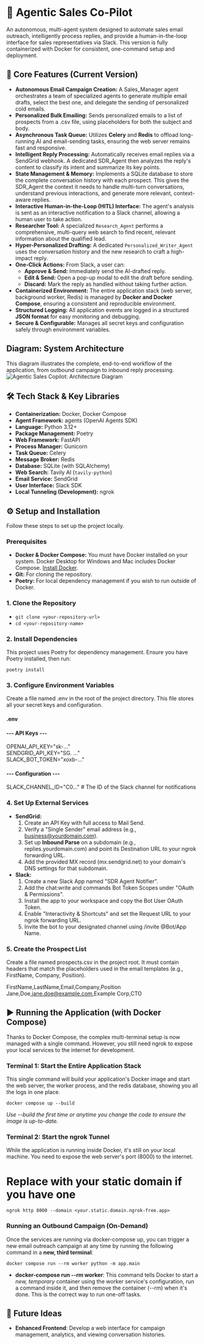 # **🤖 Agentic Sales Co-Pilot**

An autonomous, multi-agent system designed to automate sales email outreach, intelligently process replies, and provide a human-in-the-loop interface for sales representatives via Slack. This version is fully containerized with Docker for consistent, one-command setup and deployment.

## **🚀 Core Features (Current Version)**

* **Autonomous Email Campaign Creation:** A Sales_Manager agent orchestrates a team of specialized agents to generate multiple email drafts, select the best one, and delegate the sending of personalized cold emails. 
* **Personalized Bulk Emailing:** Sends personalized emails to a list of prospects from a .csv file, using placeholders for both the subject and body.
* **Asynchronous Task Queue:** Utilizes **Celery** and **Redis** to offload long-running AI and email-sending tasks, ensuring the web server remains fast and responsive.
* **Intelligent Reply Processing:** Automatically receives email replies via a SendGrid webhook. A dedicated SDR_Agent then analyzes the reply's content to classify its intent and summarize its key points.
* **State Management & Memory:** Implements a SQLite database to store the complete conversation history with each prospect. This gives the SDR_Agent the context it needs to handle multi-turn conversations, understand previous interactions, and generate more relevant, context-aware replies.
* **Interactive Human-in-the-Loop (HITL) Interface:** The agent's analysis is sent as an interactive notification to a Slack channel, allowing a human user to take action.
* **Researcher Tool:** A specialized `Research_Agent` performs a comprehensive, multi-query web search to find recent, relevant information about the qualified lead.
* **Hyper-Personalized Drafting:** A dedicated `Personalized_Writer_Agent` uses the conversation history and the new research to craft a high-impact reply.
* **One-Click Actions:** From Slack, a user can:  
  * **Approve & Send:** Immediately send the AI-drafted reply.  
  * **Edit & Send:** Open a pop-up modal to edit the draft before sending.  
  * **Discard:** Mark the reply as handled without taking further action.
* **Containerized Environment:** The entire application stack (web server, background worker, Redis) is managed by **Docker and Docker Compose**, ensuring a consistent and reproducible environment.
* **Structured Logging:** All application events are logged in a structured **JSON format** for easy monitoring and debugging. 
* **Secure & Configurable:** Manages all secret keys and configuration safely through environment variables.

## **Diagram: System Architecture**

This diagram illustrates the complete, end-to-end workflow of the application, from outbound campaign to inbound reply processing.
![Agentic Sales Copilot: Architecture Diagram](./assets/Arch_Diag_Agentic_Sales_Copilot_v1.png)

## **🛠️ Tech Stack & Key Libraries**

* **Containerization:** Docker, Docker Compose
* **Agent Framework:** agents (OpenAI Agents SDK)  
* **Language:** Python 3.12+  
* **Package Management:** Poetry  
* **Web Framework:** FastAPI
* **Process Manager:** Gunicorn
* **Task Queue:** Celery  
* **Message Broker:** Redis
* **Database:** SQLite (with SQLAlchemy)
* **Web Search:** Tavily AI (`tavily-python`)
* **Email Service:** SendGrid  
* **User Interface:** Slack SDK  
* **Local Tunneling (Development):** ngrok

## **⚙️ Setup and Installation**

Follow these steps to set up the project locally.

### **Prerequisites**

* **Docker & Docker Compose:** You must have Docker installed on your system. Docker Desktop for Windows and Mac includes Docker Compose. [Install Docker](https://docs.docker.com/get-docker/).  
* **Git:** For cloning the repository.  
* **Poetry:** For local dependency management if you wish to run outside of Docker.

### **1. Clone the Repository**

- `git clone <your-repository-url>`
- `cd <your-repository-name>`

### **2. Install Dependencies**

This project uses Poetry for dependency management. Ensure you have Poetry installed, then run:

`poetry install`

### **3. Configure Environment Variables**

Create a file named .env in the root of the project directory. This file stores all your secret keys and configuration.

#### .env

#### --- API Keys ---  
OPENAI_API_KEY="sk-..."  
SENDGRID_API_KEY="SG. ..."  
SLACK_BOT_TOKEN="xoxb-..."

#### --- Configuration ---  
SLACK_CHANNEL_ID="C0..." # The ID of the Slack channel for notifications

### **4. Set Up External Services**

* **SendGrid:**  
  1. Create an API Key with full access to Mail Send.  
  2. Verify a "Single Sender" email address (e.g., business@yourdomain.com).  
  3. Set up **Inbound Parse** on a subdomain (e.g., replies.yourdomain.com) and point its Destination URL to your ngrok forwarding URL.  
  4. Add the provided MX record (mx.sendgrid.net) to your domain's DNS settings for that subdomain.  
* **Slack:**  
  1. Create a new Slack App named "SDR Agent Notifier".  
  2. Add the chat:write and commands Bot Token Scopes under "OAuth & Permissions".  
  3. Install the app to your workspace and copy the Bot User OAuth Token.  
  4. Enable "Interactivity & Shortcuts" and set the Request URL to your ngrok forwarding URL.  
  5. Invite the bot to your designated channel using /invite @Bot/App Name.

### **5. Create the Prospect List**

Create a file named prospects.csv in the project root. It must contain headers that match the placeholders used in the email templates (e.g., FirstName, Company, Position).

FirstName,LastName,Email,Company,Position  
Jane,Doe,jane.doe@example.com,Example Corp,CTO

## **▶️ Running the Application (with Docker Compose)**

Thanks to Docker Compose, the complex multi-terminal setup is now managed with a single command. However, you still need ngrok to expose your local services to the internet for development.

### **Terminal 1: Start the Entire Application Stack**

This single command will build your application's Docker image and start the web server, the worker process, and the redis database, showing you all the logs in one place.

`docker compose up --build`

*Use --build the first time or anytime you change the code to ensure the image is up-to-date.*

### **Terminal 2: Start the ngrok Tunnel**

While the application is running inside Docker, it's still on your local machine. You need to expose the web server's port (8000) to the internet.

# Replace with your static domain if you have one  
`ngrok http 8000 --domain <your.static.domain.ngrok-free.app>`

### **Running an Outbound Campaign (On-Demand)**

Once the services are running via docker-compose up, you can trigger a new email outreach campaign at any time by running the following command in a **new, third terminal**:

`docker compose run --rm worker python -m app.main`

* **docker-compose run --rm worker**: This command tells Docker to start a *new, temporary* container using the worker service's configuration, run a command inside it, and then remove the container (--rm) when it's done. This is the correct way to run one-off tasks.

## **🔮 Future Ideas**

* **Enhanced Frontend**: Develop a web interface for campaign management, analytics, and viewing conversation histories.
